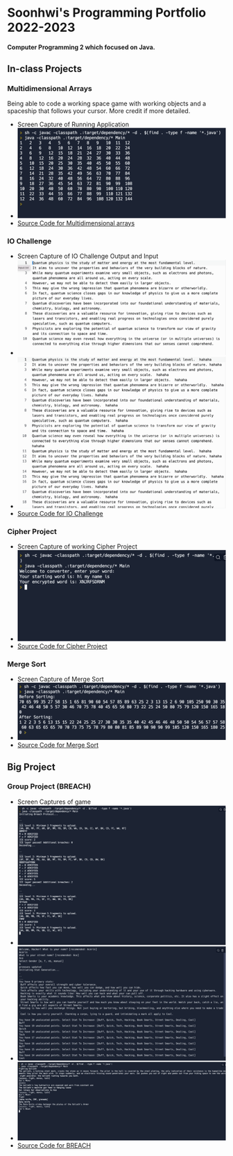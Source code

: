# Soonhwi's Programming Portfolio 2022-2023
#### Computer Programming 2 which focused on Java.

## In-class Projects

### Multidimensional Arrays
Being able to code a working space game with working objects and a spaceship that follows your cursor. More credit if more detailed. 
* Screen Capture of Running Application
* ![Multidimensional Arrays](https://github.com/Sun-Punks/Portfolio/blob/gh-pages/images/Screen%20Shot%202023-05-31%20at%207.40.01%20AM.png)
* [Source Code for Multidimensional arrays](https://github.com/Sun-Punks/Portfolio/blob/gh-pages/src/multidimensional-arrays.zip) 

### IO Challenge
* Screen Capture of IO Challenge Output and Input
* ![Input](https://github.com/Sun-Punks/Portfolio/blob/gh-pages/images/Screen%20Shot%202023-05-31%20at%208.15.00%20AM.png)
* ![Output](https://github.com/Sun-Punks/Portfolio/blob/gh-pages/images/Screen%20Shot%202023-05-31%20at%208.14.55%20AM.png)
* [Source Code for IO Challenge](https://github.com/Sun-Punks/Portfolio/blob/gh-pages/src/IOChallenge.zip)

### Cipher Project
* Screen Capture of working Cipher Project
* ![CipherProject](https://github.com/Sun-Punks/Portfolio/blob/gh-pages/images/Screen%20Shot%202023-05-31%20at%208.12.03%20AM.png)
* [Source Code for Cipher Project](https://github.com/Sun-Punks/Portfolio/blob/gh-pages/src/Cipher-Project.zip)

### Merge Sort
* Screen Capture of Merge Sort
* ![MergeSort](https://github.com/Sun-Punks/Portfolio/blob/gh-pages/images/Screen%20Shot%202023-05-31%20at%208.22.13%20AM.png)
* [Source Code for Merge Sort](https://github.com/Sun-Punks/Portfolio/blob/gh-pages/src/Merge-Sort.zip)

## Big Project

### Group Project (BREACH)
* Screen Captures of game
* ![MiniGame](https://github.com/Sun-Punks/Portfolio/blob/gh-pages/images/Screen%20Shot%202023-04-14%20at%209.10.01%20AM.png)
* ![CharacterCreation](https://github.com/Sun-Punks/Portfolio/blob/gh-pages/images/Screenshot%202023-05-21%208.31.10%20PM.png)
* ![CombatGameplay](https://github.com/Sun-Punks/Portfolio/blob/gh-pages/images/Screen%20Shot%202023-04-28%20at%209.14.12%20AM.png)
* [Source Code for BREACH](https://github.com/Sun-Punks/Portfolio/blob/gh-pages/src/RPG_Group_Project-main.zip)
